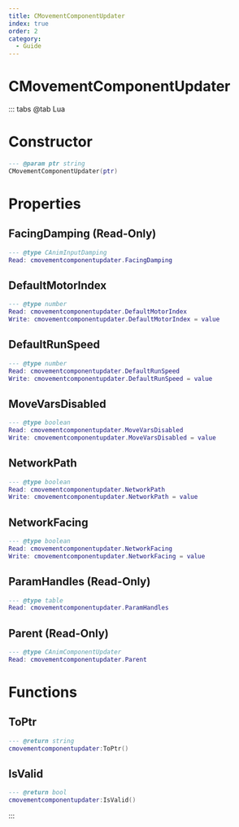 ```yaml
---
title: CMovementComponentUpdater
index: true
order: 2
category:
  - Guide
---
```


# CMovementComponentUpdater

::: tabs
@tab Lua
# Constructor
```lua
--- @param ptr string
CMovementComponentUpdater(ptr)
```
# Properties
## FacingDamping (Read-Only)
```lua
--- @type CAnimInputDamping
Read: cmovementcomponentupdater.FacingDamping
```
## DefaultMotorIndex 
```lua
--- @type number
Read: cmovementcomponentupdater.DefaultMotorIndex
Write: cmovementcomponentupdater.DefaultMotorIndex = value
```
## DefaultRunSpeed 
```lua
--- @type number
Read: cmovementcomponentupdater.DefaultRunSpeed
Write: cmovementcomponentupdater.DefaultRunSpeed = value
```
## MoveVarsDisabled 
```lua
--- @type boolean
Read: cmovementcomponentupdater.MoveVarsDisabled
Write: cmovementcomponentupdater.MoveVarsDisabled = value
```
## NetworkPath 
```lua
--- @type boolean
Read: cmovementcomponentupdater.NetworkPath
Write: cmovementcomponentupdater.NetworkPath = value
```
## NetworkFacing 
```lua
--- @type boolean
Read: cmovementcomponentupdater.NetworkFacing
Write: cmovementcomponentupdater.NetworkFacing = value
```
## ParamHandles (Read-Only)
```lua
--- @type table
Read: cmovementcomponentupdater.ParamHandles
```
## Parent (Read-Only)
```lua
--- @type CAnimComponentUpdater
Read: cmovementcomponentupdater.Parent
```
# Functions
## ToPtr
```lua
--- @return string
cmovementcomponentupdater:ToPtr()
```
## IsValid
```lua
--- @return bool
cmovementcomponentupdater:IsValid()
```

:::